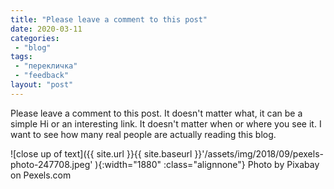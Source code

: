 ```yaml
---
title: "Please leave a comment to this post"
date: 2020-03-11
categories: 
 - "blog"
tags: 
 - "перекличка"
 - "feedback"
layout: "post"
---
```


Please leave a comment to this post. It doesn't matter what, it can be a simple Hi or an interesting link. It doesn't matter when or where you see it. I want to see how many real people are actually reading this blog.

![close up of text]({{ site.url }}{{ site.baseurl }}'/assets/img/2018/09/pexels-photo-247708.jpeg' ){:width="1880" :class="alignnone"} Photo by Pixabay on Pexels.com
